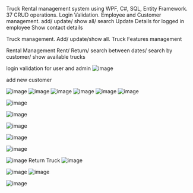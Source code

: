 Truck Rental management system  using WPF, C#, SQL, Entity Framework.
37 CRUD operations.
Login Validation.
Employee and Customer management.
add/ update/ show all/ search 
Update Details for logged in employee
Show contact details

Truck management.
Add/ update/show all.
Truck Features management

Rental Management
Rent/ Return/ search between dates/ search by customer/ show available trucks


login validation for user and admin
![image](https://user-images.githubusercontent.com/81549043/171828868-e7d9d8c1-981a-4c4d-9828-ccd4a5539905.png)

add new customer

![image](https://user-images.githubusercontent.com/81549043/171828987-6c79e302-da3d-486a-9b27-c3b61a46f8d1.png) ![image](https://user-images.githubusercontent.com/81549043/171829055-9ecaebd9-a418-4296-9120-dcfb4eecae37.png)
![image](https://user-images.githubusercontent.com/81549043/171829114-29d52125-886c-4bd3-ba92-260acaeadcc1.png) ![image](https://user-images.githubusercontent.com/81549043/171829194-021b6080-755f-4e25-85b2-c5f54fac7e03.png)
![image](https://user-images.githubusercontent.com/81549043/171829254-0544cd2b-cd4d-4eb5-acd0-7109e6a2c6e6.png)
![image](https://user-images.githubusercontent.com/81549043/171829353-e584b3fe-7706-45bc-95f0-f7fed6e44878.png)

![image](https://user-images.githubusercontent.com/81549043/171830172-cbc00498-70de-4c7d-9ddb-4cbb4b89251d.png)

![image](https://user-images.githubusercontent.com/81549043/171829465-fc358230-a109-47fa-ad6b-ac756bea9c8e.png) 

![image](https://user-images.githubusercontent.com/81549043/171829580-5f3b31a2-e0a9-43f3-9cc6-6d11b89aca0b.png)

![image](https://user-images.githubusercontent.com/81549043/171829682-961a2e81-a261-4047-87a0-2ccf1e17c16b.png)

![image](https://user-images.githubusercontent.com/81549043/171829750-c8ab74ec-04be-4ada-aee7-41b5d74126e9.png)

![image](https://user-images.githubusercontent.com/81549043/171829868-252f046b-6c45-46df-95b5-bcaabeb6d13f.png)
Return Truck
![image](https://user-images.githubusercontent.com/81549043/171829937-6426e9b9-2b08-401d-b25d-0ced53ab0973.png)

![image](https://user-images.githubusercontent.com/81549043/171830014-fe4181fe-195d-4a3a-b2ee-928f2058f1e1.png) ![image](https://user-images.githubusercontent.com/81549043/171830337-278408dd-c022-484d-8351-6097cc8cb178.png)

![image](https://user-images.githubusercontent.com/81549043/171830074-47f7b02a-14ea-4c30-9f0a-b2ab7c352b75.png)







